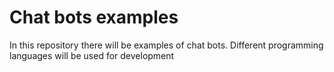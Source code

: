 # Chat bots examples
In this repository there will be examples of chat bots. Different programming languages ​​will be used for development
